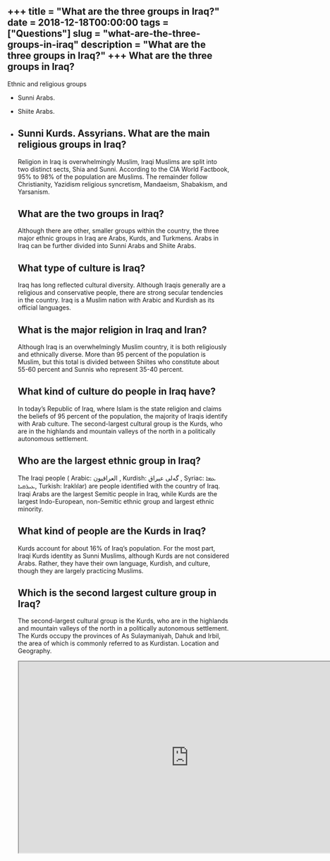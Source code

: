 +++
title = "What are the three groups in Iraq?"
date = 2018-12-18T00:00:00
tags = ["Questions"]
slug = "what-are-the-three-groups-in-iraq"
description = "What are the three groups in Iraq?"
+++
What are the three groups in Iraq?
----------------------------------

Ethnic and religious groups

- Sunni Arabs.
- Shiite Arabs.
- Sunni Kurds. Assyrians. What are the main religious groups in Iraq?
    -------------------------------------------
    
    Religion in Iraq is overwhelmingly Muslim, Iraqi Muslims are split into two distinct sects, Shia and Sunni. According to the CIA World Factbook, 95% to 98% of the population are Muslims. The remainder follow Christianity, Yazidism religious syncretism, Mandaeism, Shabakism, and Yarsanism.
    
    What are the two groups in Iraq?
    --------------------------------
    
    Although there are other, smaller groups within the country, the three major ethnic groups in Iraq are Arabs, Kurds, and Turkmens. Arabs in Iraq can be further divided into Sunni Arabs and Shiite Arabs.
    
    What type of culture is Iraq?
    -----------------------------
    
    Iraq has long reflected cultural diversity. Although Iraqis generally are a religious and conservative people, there are strong secular tendencies in the country. Iraq is a Muslim nation with Arabic and Kurdish as its official languages.
    
    What is the major religion in Iraq and Iran?
    --------------------------------------------
    
    Although Iraq is an overwhelmingly Muslim country, it is both religiously and ethnically diverse. More than 95 percent of the population is Muslim, but this total is divided between Shiites who constitute about 55-60 percent and Sunnis who represent 35-40 percent.
    
    What kind of culture do people in Iraq have?
    --------------------------------------------
    
    In today’s Republic of Iraq, where Islam is the state religion and claims the beliefs of 95 percent of the population, the majority of Iraqis identify with Arab culture. The second-largest cultural group is the Kurds, who are in the highlands and mountain valleys of the north in a politically autonomous settlement.
    
    Who are the largest ethnic group in Iraq?
    -----------------------------------------
    
    The Iraqi people ( Arabic: العراقيون ‎, Kurdish: گه‌لی عیراق ‎, Syriac: ܥܡܐ ܥܝܪܩܝܐ, Turkish: Iraklılar) are people identified with the country of Iraq. Iraqi Arabs are the largest Semitic people in Iraq, while Kurds are the largest Indo-European, non-Semitic ethnic group and largest ethnic minority.
    
    What kind of people are the Kurds in Iraq?
    ------------------------------------------
    
    Kurds account for about 16% of Iraq’s population. For the most part, Iraqi Kurds identity as Sunni Muslims, although Kurds are not considered Arabs. Rather, they have their own language, Kurdish, and culture, though they are largely practicing Muslims.
    
    Which is the second largest culture group in Iraq?
    --------------------------------------------------
    
    The second-largest cultural group is the Kurds, who are in the highlands and mountain valleys of the north in a politically autonomous settlement. The Kurds occupy the provinces of As Sulaymaniyah, Dahuk and Irbil, the area of which is commonly referred to as Kurdistan. Location and Geography.
    
    <iframe allow="accelerometer; autoplay; clipboard-write; encrypted-media; gyroscope; picture-in-picture" allowfullscreen="" class="__youtube_prefs__  epyt-is-override  no-lazyload" data-no-lazy="1" data-origheight="433" data-origwidth="770" data-skipgform_ajax_framebjll="" height="433" id="_ytid_32701" loading="lazy" src="https://www.youtube.com/embed/0ZvYJmzvgLo?enablejsapi=1&autoplay=0&cc_load_policy=0&cc_lang_pref=&iv_load_policy=1&loop=0&modestbranding=0&rel=1&fs=1&playsinline=0&autohide=2&theme=dark&color=red&controls=1&" title="YouTube player" width="770"></iframe>